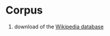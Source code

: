# Corpus
1. download of the [Wikipedia database](https://en.wikipedia.org/wiki/Wikipedia:Database_download)
